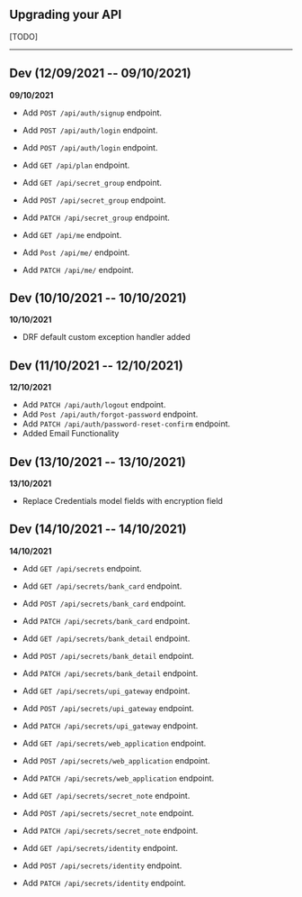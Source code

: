 ## Upgrading your API

[TODO]

----

## Dev (12/09/2021 -- 09/10/2021)

**09/10/2021**

- Add `POST /api/auth/signup` endpoint.
- Add `POST /api/auth/login` endpoint.
- Add `POST /api/auth/login` endpoint.

- Add `GET /api/plan` endpoint.

- Add `GET /api/secret_group` endpoint.
- Add `POST /api/secret_group` endpoint.
- Add `PATCH /api/secret_group` endpoint.

- Add `GET /api/me` endpoint.
- Add `Post /api/me/` endpoint.
- Add `PATCH /api/me/` endpoint.


## Dev (10/10/2021 -- 10/10/2021)

**10/10/2021**

- DRF default custom exception handler added


## Dev (11/10/2021 -- 12/10/2021)

**12/10/2021**

- Add `PATCH /api/auth/logout` endpoint.
- Add `Post /api/auth/forgot-password` endpoint.
- Add `PATCH /api/auth/password-reset-confirm` endpoint.
- Added Email Functionality


## Dev (13/10/2021 -- 13/10/2021)

**13/10/2021**

- Replace Credentials model fields with encryption field


## Dev (14/10/2021 -- 14/10/2021)

**14/10/2021**

- Add `GET /api/secrets` endpoint.

- Add `GET /api/secrets/bank_card` endpoint.
- Add `POST /api/secrets/bank_card` endpoint.
- Add `PATCH /api/secrets/bank_card` endpoint.

- Add `GET /api/secrets/bank_detail` endpoint.
- Add `POST /api/secrets/bank_detail` endpoint.
- Add `PATCH /api/secrets/bank_detail` endpoint.

- Add `GET /api/secrets/upi_gateway` endpoint.
- Add `POST /api/secrets/upi_gateway` endpoint.
- Add `PATCH /api/secrets/upi_gateway` endpoint.

- Add `GET /api/secrets/web_application` endpoint.
- Add `POST /api/secrets/web_application` endpoint.
- Add `PATCH /api/secrets/web_application` endpoint.

- Add `GET /api/secrets/secret_note` endpoint.
- Add `POST /api/secrets/secret_note` endpoint.
- Add `PATCH /api/secrets/secret_note` endpoint.

- Add `GET /api/secrets/identity` endpoint.
- Add `POST /api/secrets/identity` endpoint.
- Add `PATCH /api/secrets/identity` endpoint.
